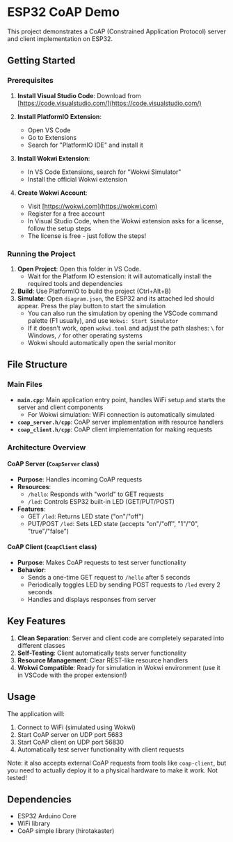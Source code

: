 # ESP32 CoAP Demo

This project demonstrates a CoAP (Constrained Application Protocol) server and client implementation on ESP32.

## Getting Started

### Prerequisites
1. **Install Visual Studio Code**: Download from [https://code.visualstudio.com/](https://code.visualstudio.com/)

2. **Install PlatformIO Extension**: 
   - Open VS Code
   - Go to Extensions
   - Search for "PlatformIO IDE" and install it

3. **Install Wokwi Extension**:
   - In VS Code Extensions, search for "Wokwi Simulator"
   - Install the official Wokwi extension

4. **Create Wokwi Account**:
   - Visit [https://wokwi.com](https://wokwi.com)
   - Register for a free account
   - In Visual Studio Code, when the Wokwi extension asks for a license, follow the setup steps
   - The license is free - just follow the steps!

### Running the Project
1. **Open Project**: Open this folder in VS Code.
    - Wait for the Platform IO estension: it will automatically install the required tools and dependencies
2. **Build**: Use PlatformIO to build the project (Ctrl+Alt+B)
3. **Simulate**: Open `diagram.json`, the ESP32 and its attached led should appear. Press the play button to start the simulation
    - You can also run the simulation by opening the VSCode command palette (F1 usually), and use `Wokwi: Start Simulator`
    - If it doesn't work, open `wokwi.toml` and adjust the path slashes: `\` for Windows, `/` for other operating systems
    - Wokwi should automatically open the serial monitor

## File Structure

### Main Files
- **`main.cpp`**: Main application entry point, handles WiFi setup and starts the server and client components
  - For Wokwi simulation: WiFi connection is automatically simulated
- **`coap_server.h/cpp`**: CoAP server implementation with resource handlers
- **`coap_client.h/cpp`**: CoAP client implementation for making requests

### Architecture Overview

#### CoAP Server (`CoapServer` class)
- **Purpose**: Handles incoming CoAP requests
- **Resources**:
  - `/hello`: Responds with "world" to GET requests
  - `/led`: Controls ESP32 built-in LED (GET/PUT/POST)
- **Features**:
  - GET `/led`: Returns LED state ("on"/"off")
  - PUT/POST `/led`: Sets LED state (accepts "on"/"off", "1"/"0", "true"/"false")

#### CoAP Client (`CoapClient` class)
- **Purpose**: Makes CoAP requests to test server functionality
- **Behavior**:
  - Sends a one-time GET request to `/hello` after 5 seconds
  - Periodically toggles LED by sending POST requests to `/led` every 2 seconds
  - Handles and displays responses from server

## Key Features

1. **Clean Separation**: Server and client code are completely separated into different classes
2. **Self-Testing**: Client automatically tests server functionality
3. **Resource Management**: Clear REST-like resource handlers
4. **Wokwi Compatible**: Ready for simulation in Wokwi environment (use it in VSCode with the proper extension!)

## Usage

The application will:
1. Connect to WiFi (simulated using Wokwi)
2. Start CoAP server on UDP port 5683
3. Start CoAP client on UDP port 56830
4. Automatically test server functionality with client requests

Note: it also accepts external CoAP requests from tools like `coap-client`, but you need to actually deploy it to a physical hardware to make it work. Not tested!

## Dependencies
- ESP32 Arduino Core
- WiFi library
- CoAP simple library (hirotakaster)
